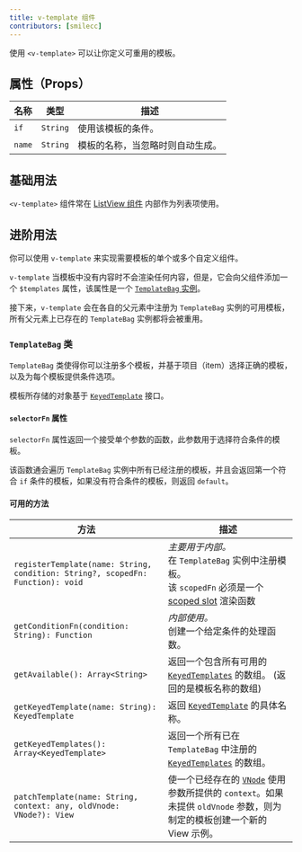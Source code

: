 ```yaml
---
title: v-template 组件
contributors: [smilecc]
---
```


使用 `<v-template>` 可以让你定义可重用的模板。

## 属性（Props）

| 名称 | 类型 | 描述 |
|------|------|-------------|
| `if` | `String` | 使用该模板的条件。
| `name` | `String` | 模板的名称，当忽略时则自动生成。

## 基础用法

`<v-template>` 组件常在 [ListView 组件](/zh-CN/docs/elements/components/list-view) 内部作为列表项使用。

## 进阶用法

你可以使用 `v-template` 来实现需要模板的单个或多个自定义组件。

`v-template` 当模板中没有内容时不会渲染任何内容，但是，它会向父组件添加一个 `$templates` 属性，该属性是一个 [`TemplateBag` 实例](https://github.com/nativescript-vue/nativescript-vue/blob/master/platform/nativescript/runtime/components/v-template.js#L36)。

接下来，`v-template` 会在各自的父元素中注册为 `TemplateBag` 实例的可用模板，所有父元素上已存在的 `TemplateBag` 实例都将会被重用。

### `TemplateBag` 类

`TemplateBag` 类使得你可以注册多个模板，并基于项目（item）选择正确的模板，以及为每个模板提供条件选项。

模板所存储的对象基于 [`KeyedTemplate`](https://docs.nativescript.org/api-reference/interfaces/_ui_core_view_.keyedtemplate) 接口。

#### `selectorFn` 属性

`selectorFn` 属性返回一个接受单个参数的函数，此参数用于选择符合条件的模板。

该函数通会遍历 `TemplateBag` 实例中所有已经注册的模板，并且会返回第一个符合 `if` 条件的模板，如果没有符合条件的模板，则返回 `default`。

#### 可用的方法

| 方法 | 描述 |
|---|---|
| `registerTemplate(name: String, condition: String?, scopedFn: Function): void` | _主要用于内部。_<br/>在 `TemplateBag` 实例中注册模板。<br/>该 `scopedFn` 必须是一个 [scoped slot](https://vuejs.org/v2/guide/components.html#Scoped-Slots) 渲染函数 |
| `getConditionFn(condition: String): Function` | _内部使用。_<br/>创建一个给定条件的处理函数。 |
| `getAvailable(): Array<String>` | 返回一个包含所有可用的 [`KeyedTemplates`](https://docs.nativescript.org/api-reference/interfaces/_ui_core_view_.keyedtemplate) 的数组。 (返回的是模板名称的数组) |
| `getKeyedTemplate(name: String): KeyedTemplate` | 返回 [`KeyedTemplate`](https://docs.nativescript.org/api-reference/interfaces/_ui_core_view_.keyedtemplate) 的具体名称。 |
| `getKeyedTemplates(): Array<KeyedTemplate>` | 返回一个所有已在 `TemplateBag` 中注册的 [`KeyedTemplates`](https://docs.nativescript.org/api-reference/interfaces/_ui_core_view_.keyedtemplate) 的数组。 |
| `patchTemplate(name: String, context: any, oldVnode: VNode?): View` | 使一个已经存在的 [`VNode`](https://vuejs.org/v2/guide/render-function.html#The-Virtual-DOM) 使用参数所提供的 `context`。如果未提供 `oldVnode` 参数，则为制定的模板创建一个新的 View 示例。 |
